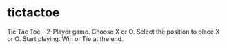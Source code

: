 # tictactoe
Tic Tac Toe -
2-Player game.
Choose X or O.
Select the position to place X or O.
Start playing.
Win or Tie at the end.
